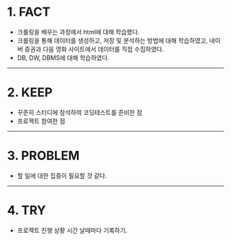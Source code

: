 <h1 id="1-fact">1. FACT</h1>
<ul>
<li>크롤링을 배우는 과정에서 html에 대해 학습했다.</li>
<li>크롤링을 통해 데이터를 생성하고, 저장 및 분석하는 방법에 대해 학습하였고, 네이버 증권과 다음 영화 사이트에서 데이터를 직접 수집하였다.</li>
<li>DB, DW, DBMS에 대해 학습하였다.</li>
</ul>
<hr />
<h1 id="2-keep">2. KEEP</h1>
<ul>
<li>꾸준히 스터디에 참석하여 코딩테스트를 준비한 점</li>
<li>프로젝트 참여한 점</li>
</ul>
<hr />
<h1 id="3-problem">3. PROBLEM</h1>
<ul>
<li>할 일에 대한 집중이 필요할 것 같다.</li>
</ul>
<hr />
<h1 id="4-try">4. TRY</h1>
<ul>
<li>프로젝트 진행 상황 시간 날때마다 기록하기.</li>
</ul>